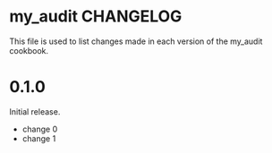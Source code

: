 # my_audit CHANGELOG

This file is used to list changes made in each version of the my_audit cookbook.

# 0.1.0

Initial release.

- change 0
- change 1

